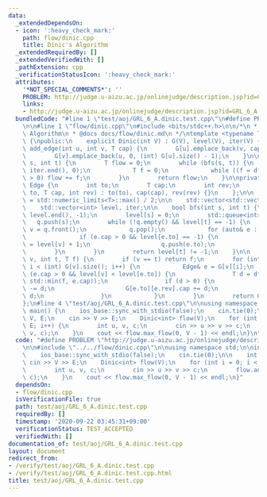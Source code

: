 ```yaml
---
data:
  _extendedDependsOn:
  - icon: ':heavy_check_mark:'
    path: flow/dinic.cpp
    title: Dinic's Algorithm
  _extendedRequiredBy: []
  _extendedVerifiedWith: []
  _pathExtension: cpp
  _verificationStatusIcon: ':heavy_check_mark:'
  attributes:
    '*NOT_SPECIAL_COMMENTS*': ''
    PROBLEM: http://judge.u-aizu.ac.jp/onlinejudge/description.jsp?id=GRL_6_A
    links:
    - http://judge.u-aizu.ac.jp/onlinejudge/description.jsp?id=GRL_6_A
  bundledCode: "#line 1 \"test/aoj/GRL_6_A.dinic.test.cpp\"\n#define PROBLEM \"http://judge.u-aizu.ac.jp/onlinejudge/description.jsp?id=GRL_6_A\"\
    \n\n#line 1 \"flow/dinic.cpp\"\n#include <bits/stdc++.h>\n\n/*\n * @brief Dinic's\
    \ Algorithm\n * @docs docs/flow/dinic.md\n */\ntemplate <typename T>\nclass Dinic\
    \ {\npublic:\n    explicit Dinic(int V) : G(V), level(V), iter(V) {}\n\n    void\
    \ add_edge(int u, int v, T cap) {\n        G[u].emplace_back(v, cap, (int) G[v].size());\n\
    \        G[v].emplace_back(u, 0, (int) G[u].size() - 1);\n    }\n\n    T max_flow(int\
    \ s, int t) {\n        T flow = 0;\n        while (bfs(s, t)) {\n            std::fill(iter.begin(),\
    \ iter.end(), 0);\n            T f = 0;\n            while ((f = dfs(s, t, INF))\
    \ > 0) flow += f;\n        }\n        return flow;\n    }\n\nprivate:\n    struct\
    \ Edge {\n        int to;\n        T cap;\n        int rev;\n        Edge(int\
    \ to, T cap, int rev) : to(to), cap(cap), rev(rev) {}\n    };\n\n    const T INF\
    \ = std::numeric_limits<T>::max() / 2;\n\n    std::vector<std::vector<Edge>> G;\n\
    \    std::vector<int> level, iter;\n\n    bool bfs(int s, int t) {\n        std::fill(level.begin(),\
    \ level.end(), -1);\n        level[s] = 0;\n        std::queue<int> q;\n     \
    \   q.push(s);\n        while (!q.empty() && level[t] == -1) {\n            int\
    \ v = q.front();\n            q.pop();\n            for (auto& e : G[v]) {\n \
    \               if (e.cap > 0 && level[e.to] == -1) {\n                    level[e.to]\
    \ = level[v] + 1;\n                    q.push(e.to);\n                }\n    \
    \        }\n        }\n        return level[t] != -1;\n    }\n\n    T dfs(int\
    \ v, int t, T f) {\n        if (v == t) return f;\n        for (int& i = iter[v];\
    \ i < (int) G[v].size(); i++) {\n            Edge& e = G[v][i];\n            if\
    \ (e.cap > 0 && level[v] < level[e.to]) {\n                T d = dfs(e.to, t,\
    \ std::min(f, e.cap));\n                if (d > 0) {\n                    e.cap\
    \ -= d;\n                    G[e.to][e.rev].cap += d;\n                    return\
    \ d;\n                }\n            }\n        }\n        return 0;\n    }\n\
    };\n#line 4 \"test/aoj/GRL_6_A.dinic.test.cpp\"\n\nusing namespace std;\n\nint\
    \ main() {\n    ios_base::sync_with_stdio(false);\n    cin.tie(0);\n\n    int\
    \ V, E;\n    cin >> V >> E;\n    Dinic<int> flow(V);\n    for (int i = 0; i <\
    \ E; i++) {\n        int u, v, c;\n        cin >> u >> v >> c;\n        flow.add_edge(u,\
    \ v, c);\n    }\n    cout << flow.max_flow(0, V - 1) << endl;\n}\n"
  code: "#define PROBLEM \"http://judge.u-aizu.ac.jp/onlinejudge/description.jsp?id=GRL_6_A\"\
    \n\n#include \"../../flow/dinic.cpp\"\n\nusing namespace std;\n\nint main() {\n\
    \    ios_base::sync_with_stdio(false);\n    cin.tie(0);\n\n    int V, E;\n   \
    \ cin >> V >> E;\n    Dinic<int> flow(V);\n    for (int i = 0; i < E; i++) {\n\
    \        int u, v, c;\n        cin >> u >> v >> c;\n        flow.add_edge(u, v,\
    \ c);\n    }\n    cout << flow.max_flow(0, V - 1) << endl;\n}"
  dependsOn:
  - flow/dinic.cpp
  isVerificationFile: true
  path: test/aoj/GRL_6_A.dinic.test.cpp
  requiredBy: []
  timestamp: '2020-09-22 03:45:31+09:00'
  verificationStatus: TEST_ACCEPTED
  verifiedWith: []
documentation_of: test/aoj/GRL_6_A.dinic.test.cpp
layout: document
redirect_from:
- /verify/test/aoj/GRL_6_A.dinic.test.cpp
- /verify/test/aoj/GRL_6_A.dinic.test.cpp.html
title: test/aoj/GRL_6_A.dinic.test.cpp
---
```

